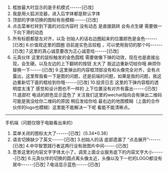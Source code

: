 1. 框放最大时显示的是手机模式------[已改]
2. 我是用火狐浏览器，进入后字体都是默认字体
3. 顶部的字体切换的图标有些模糊------[已改]
4. 点击菜单栏转到下面的对应内容时 没有动态 是直接跳转 会有点生硬 需要做一下向下滑的动态 
5. 所有标题都是左对齐，以及 创始人的话右边圈起来的位置颜色是金色------[已改]
6.价值观这里的圆圈 目前是实色且较粗 ，可以使用我切的那个吗------[已改]
7.这里的真心诚意要改为正心诚意哈------[已改]
8. 元真伙伴 这里的鼠标触发的金色圆框 需要做像下弹的动效，现在也是直接出现，会生硬。以及左边的上下翻转的按钮 太大了 我这边重新切给你哦 麻烦你替换一下------[已改]
9.这里弹出的内容框顶部没有和头像完全对齐，会有点露出，这里帮我看一下是图的问题，还是前端的问题，如果是我的问题，我这边重新切下面的框给到你哦------[已改]
10.投资日志 这里的下弹内容框的透明度太浅了  感觉和设计图也不一样的  上下位置没有对齐有露出------[已改]
11.底部栏  电话的颜色显示蓝色了  关注我们这里的wechat指向会有弹出二维码  可能是我没给你二维码的原因 稍后发给你哈 最右边的地图模糊（上面的合作伙伴的logo也模糊）这里能不能解决一下呢  看能不能清晰点。
----------------
手机端（问题仅限于电脑看出来的）
1. 菜单关闭的图标太大了------[已改]（0.34*0.38）
2. 语言切换缺少了英文------[已改]
3.创始人的话 底部遗漏了 “点击展开”------[已改]
4.中华智慧践行者这两行没有居图片中间------[已改]
5. 愿景这里的内容文字字体太小了，调至上面企业服务底下的内容文字大小------[已改]
6.元真伙伴的切换的圆点离头像太近，头像以及下一栏的LOGO都没有居中------[已改]
7.电话显示蓝色------[已改]
